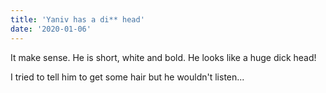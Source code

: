```yaml
---
title: 'Yaniv has a di** head'
date: '2020-01-06'
---
```

It make sense. He is short, white and bold. He looks like a huge dick head!

I tried to tell him to get some hair but he wouldn't listen...